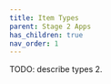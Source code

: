 ```yaml
---
title: Item Types
parent: Stage 2 Apps
has_children: true
nav_order: 1
---
```


TODO: describe types 2.
